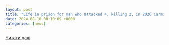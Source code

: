 ```yaml
---
layout: post
title: "Life in prison for man who attacked 4, killing 2, in 2020 Carmichael recovery center stabbings"
date: 2024-08-10 00:10:09 +0000
categories: [news]
---
```


[Читати далі](https://www.sacbee.com/news/local/crime/article290932919.html)
